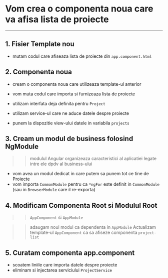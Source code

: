 

# Vom crea o componenta noua care va afisa lista de proiecte

---

## 1. Fisier Template nou

- mutam codul care afiseaza lista de proiecte din `app.component.html`


## 2. Componenta noua

- cream o componenta noua care utilizeaza template-ul anterior
- vom muta codul care importa si furnizeaza lista de proiecte

- utilizam interfata deja definita pentru `Project`
- utilizam service-ul care ne aduce datele despre proiecte
- punem la dispozitie view-ului datele in variabila `projects`


## 3. Cream un modul de business folosind NgModule 

>>  modulul Angular organizeaza caracteristici al aplicatiei legate intre ele dpdv al business-ului 

- vom avea un modul dedicat in care putem sa punem tot ce tine de Proiecte
- vom importa `CommonModule` pentru ca `*ngFor` este definit in `CommonModule` (sau in `BrowserModule` care il re-exporta)


## 4. Modificam Componenta Root si Modulul Root 

>> `AppComponent` si `AppModule` 

>> adaugam noul modul ca dependenta in `AppModule`
>> Actualizam template-ul `AppComponent` ca sa afiseze componenta `project-list`


## 5. Curatam componenta app.component 

- scoatem liniile care importa datele despre proiecte
- eliminam si injectarea serviciului `ProjectService`


